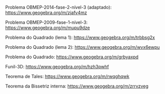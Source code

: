 Problema OBMEP-2014-fase-2-nível-3 (adaptado): https://www.geogebra.org/m/zjafv4mz

Problema OBMEP-2009-fase-1-nível-3: https://www.geogebra.org/m/mupu9dze

Problema do Quadrado (lema 1): https://www.geogebra.org/m/trbbsg2x

Problema do Quadrado (lema 2): https://www.geogebra.org/m/wvx6ewpu

Problema do Quadrado: https://www.geogebra.org/m/grbyaxpd

Funil-3D: https://www.geogebra.org/m/hzh3pwhf

Teorema de Tales: https://www.geogebra.org/m/rwqghqwk

Teorema da Bissetriz interna: https://www.geogebra.org/m/zrrvzveg


